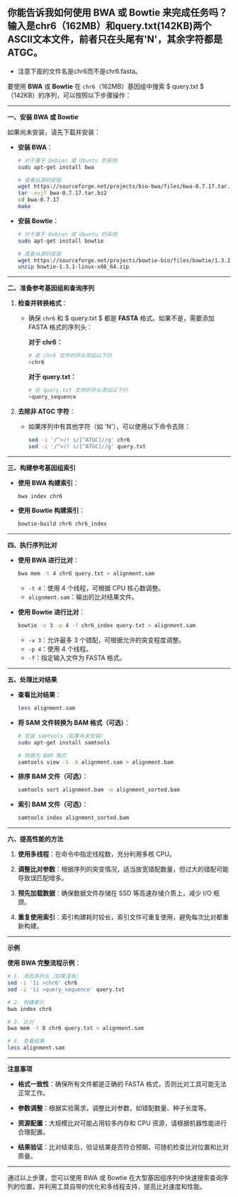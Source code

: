 你能告诉我如何使用 BWA 或 Bowtie 来完成任务吗？输入是chr6（162MB）和query.txt(142KB)两个ASCII文本文件，前者只在头尾有'N'，其余字符都是ATGC。
---

* 注意下面的文件名是chr6而不是chr6.fasta。

要使用 **BWA** 或 **Bowtie** 在 `chr6`（162MB）基因组中搜索 
$
query.txt
$
（142KB）的序列，可以按照以下步骤操作：

---

**一、安装 BWA 或 Bowtie**

如果尚未安装，请先下载并安装：

- **安装 BWA**：

  ```bash
  # 对于基于 Debian 或 Ubuntu 的系统
  sudo apt-get install bwa

  # 或者从源码安装
  wget https://sourceforge.net/projects/bio-bwa/files/bwa-0.7.17.tar.bz2
  tar -xvjf bwa-0.7.17.tar.bz2
  cd bwa-0.7.17
  make
  ```

- **安装 Bowtie**：

  ```bash
  # 对于基于 Debian 或 Ubuntu 的系统
  sudo apt-get install bowtie

  # 或者从源码安装
  wget https://sourceforge.net/projects/bowtie-bio/files/bowtie/1.3.1/bowtie-1.3.1-linux-x86_64.zip
  unzip bowtie-1.3.1-linux-x86_64.zip
  ```

---

**二、准备参考基因组和查询序列**

1. **检查并转换格式**：

   - 确保 `chr6` 和 
$
query.txt
$
 都是 **FASTA** 格式。如果不是，需要添加 FASTA 格式的序列头：

     **对于 chr6：**

     ```bash
     # 在 chr6 文件的开头添加以下行
     >chr6
     ```

     **对于 query.txt：**

     ```bash
     # 在 query.txt 文件的开头添加以下行
     >query_sequence
     ```

2. **去除非 ATGC 字符**：

   - 如果序列中有其他字符（如 'N'），可以使用以下命令去除：

     ```bash
     sed -i '/^>/! s/[^ATGC]//g' chr6
     sed -i '/^>/! s/[^ATGC]//g' query.txt
     ```

---

**三、构建参考基因组索引**

- **使用 BWA 构建索引**：

  ```bash
  bwa index chr6
  ```

- **使用 Bowtie 构建索引**：

  ```bash
  bowtie-build chr6 chr6_index
  ```

---

**四、执行序列比对**

- **使用 BWA 进行比对**：

  ```bash
  bwa mem -t 4 chr6 query.txt > alignment.sam
  ```

  - `-t 4`：使用 4 个线程，可根据 CPU 核心数调整。
  - `alignment.sam`：输出的比对结果文件。

- **使用 Bowtie 进行比对**：

  ```bash
  bowtie -v 3 -p 4 -f chr6_index query.txt > alignment.sam
  ```

  - `-v 3`：允许最多 3 个错配，可根据允许的突变程度调整。
  - `-p 4`：使用 4 个线程。
  - `-f`：指定输入文件为 FASTA 格式。

---

**五、处理比对结果**

- **查看比对结果**：

  ```bash
  less alignment.sam
  ```

- **将 SAM 文件转换为 BAM 格式（可选）**：

  ```bash
  # 安装 samtools（如果尚未安装）
  sudo apt-get install samtools

  # 转换为 BAM 格式
  samtools view -S -b alignment.sam > alignment.bam
  ```

- **排序 BAM 文件（可选）**：

  ```bash
  samtools sort alignment.bam -o alignment_sorted.bam
  ```

- **索引 BAM 文件（可选）**：

  ```bash
  samtools index alignment_sorted.bam
  ```

---

**六、提高性能的方法**

1. **使用多线程**：在命令中指定线程数，充分利用多核 CPU。

2. **调整比对参数**：根据序列的突变情况，适当放宽错配数量，但过大的错配可能导致误匹配增多。

3. **预先加载数据**：确保数据文件存储在 SSD 等高速存储介质上，减少 I/O 瓶颈。

4. **重复使用索引**：索引构建耗时较长，索引文件可重复使用，避免每次比对都重新构建。

---

**示例**

**使用 BWA 完整流程示例**：

```bash
# 1. 添加序列头（如果没有）
sed -i '1i >chr6' chr6
sed -i '1i >query_sequence' query.txt

# 2. 构建索引
bwa index chr6

# 3. 比对
bwa mem -t 8 chr6 query.txt > alignment.sam

# 4. 查看结果
less alignment.sam
```

---

**注意事项**

- **格式一致性**：确保所有文件都是正确的 FASTA 格式，否则比对工具可能无法正常工作。

- **参数调整**：根据实验需求，调整比对参数，如错配数量、种子长度等。

- **资源配置**：大规模比对可能占用较多内存和 CPU 资源，请根据机器性能进行合理配置。

- **结果验证**：比对结束后，验证结果是否符合预期，可随机检查比对位置和比对质量。

---

通过以上步骤，您可以使用 BWA 或 Bowtie 在大型基因组序列中快速搜索查询序列的位置，并利用工具自带的优化和多线程支持，提高比对速度和性能。
